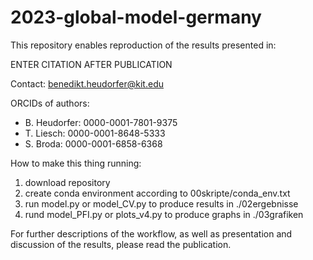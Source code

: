 # 2023-global-model-germany

This repository enables reproduction of the results presented in:

ENTER CITATION AFTER PUBLICATION

Contact: benedikt.heudorfer@kit.edu

ORCIDs of authors: 
- B. Heudorfer: 0000-0001-7801-9375
- T. Liesch: 0000-0001-8648-5333
- S. Broda: 0000-0001-6858-6368

How to make this thing running:
1. download repository
2. create conda environment according to 00skripte/conda_env.txt
4. run model.py or model_CV.py to produce results in ./02ergebnisse
5. rund model_PFI.py or plots_v4.py to produce graphs in ./03grafiken

For further descriptions of the workflow, as well as presentation and discussion of the results, please read the publication. 
